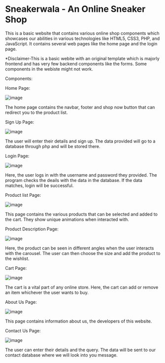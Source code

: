 # Sneakerwala - An Online Sneaker Shop
This is a basic website that contains various online shop components which showcases our abilities in various technologies like HTML5, CSS3, PHP, and JavaScript. It contains several web pages like the home page and the login page.

*Disclaimer-This is a basic webite with an original template which is majorly frontend and has very few backend components like the forms. Some components in the webiste might not work.

Components: 

Home Page:

![image](https://user-images.githubusercontent.com/64376922/113174756-524d8c00-9268-11eb-8152-52cf09219da7.png)

The home page contains the navbar, footer and shop now button that can redirect you to the product list.

Sign Up Page:

![image](https://user-images.githubusercontent.com/64376922/113173875-752b7080-9267-11eb-8a30-f18abc1d2b4b.png)

The user will enter their details and sign up. The data provided will go to a database through php and will be stored there.

Login Page:

![image](https://user-images.githubusercontent.com/64376922/113174042-9ee49780-9267-11eb-884b-ae9c6a354a8d.png)

Here, the user logs in with the username and password they provided. The program checks the deails with the data in the database. If the data matches, login will be successful.

Product list Page:

![image](https://user-images.githubusercontent.com/64376922/113174719-48c42400-9268-11eb-8569-6153595d4ae2.png)

This page contains the various products that can be selected and added to the cart. They show unique animations when interacted with.

Product Description Page:

![image](https://user-images.githubusercontent.com/64376922/113174606-2b8f5580-9268-11eb-9119-d38d8497b622.png)

Here, the product can be seen in different angles when the user interacts with the carousel. The user can then choose the size and add the product to the wishlist.

Cart Page:

![image](https://user-images.githubusercontent.com/64376922/113174845-6c876a00-9268-11eb-8329-02810a2adc6b.png)

The cart is a vital part of any online store. Here, the cart can add or remove an item whichever the user wants to buy.

About Us Page:

![image](https://user-images.githubusercontent.com/64376922/113175099-b2443280-9268-11eb-9e94-cc5b6c1ab6e6.png)

This page contains information about us, the developers of this website.

Contact Us Page:

![image](https://user-images.githubusercontent.com/64376922/113175205-d0aa2e00-9268-11eb-9932-d87f08dc2f5c.png)

The user can enter their details and the query. The data will be sent to our contact database where we will look into you message.
